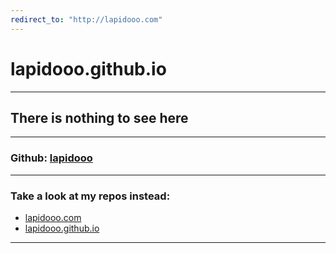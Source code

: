 ```yaml
---
redirect_to: "http://lapidooo.com"
---
```

# lapidooo.github.io
----
## There is nothing to see here
----
### Github: [lapidooo](https://github.com/lapidooo)
----
### Take a look at my repos instead:
* [lapidooo.com](https://github.com/lapidooo/lapidooo.com)
* [lapidooo.github.io](https://github.com/lapidooo/lapidooo.github.io)

----
